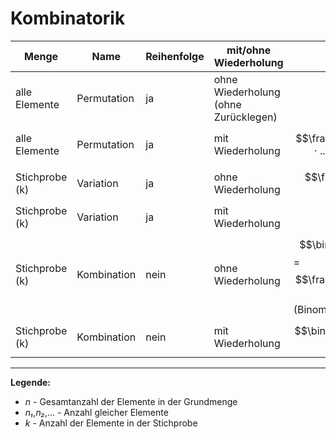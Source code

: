 # Kombinatorik

| Menge            | Name         | Reihenfolge | mit/ohne Wiederholung | Formel                                     |Verwendung |
|------------------|--------------|-------------|-----------------------|--------------------------------------------|-----------|
| alle Elemente    | Permutation  | ja          | ohne Wiederholung (ohne Zurücklegen)     | $$n!$$       | [Buchstabensalat](https://github.com/ab2274205/WuK/blob/main/Kombinatorik.md) |
| alle Elemente    | Permutation  | ja          | mit Wiederholung      | $$\frac{n!}{(n₁! · n₂! · ... · nₙ!)}$$       | [Buchstabensalat](https://github.com/ab2274205/WuK/blob/main/Kombinatorik.md) |
| Stichprobe (k)   | Variation    | ja          | ohne Wiederholung     | $$\frac{n!}{(n - k)!}$$                     | [Buchstabensalat](https://github.com/ab2274205/WuK/blob/main/Kombinatorik.md) |
| Stichprobe (k)   | Variation    | ja          | mit Wiederholung      | $$n^k$$                                   | [Buchstabensalat](https://github.com/ab2274205/WuK/blob/main/Kombinatorik.md) |
| Stichprobe (k)   | Kombination  | nein        | ohne Wiederholung     | $$\binom{n}{k}$$ = $$\frac{n!}{[(n - k)! · k!]}$$ (Binomialkoeffizient) | [Auswahl](https://github.com/ab2274205/WuK/blob/main/Auswahl-Kombinatorik.md) | 
| Stichprobe (k)   | Kombination  | nein        | mit Wiederholung      | $$\binom{n + k - 1}{k}$$                   ||

---

**Legende:**  
- *n* - Gesamtanzahl der Elemente in der Grundmenge
- *n₁*,*n₂*,... - Anzahl gleicher Elemente  
- *k* - Anzahl der Elemente in der Stichprobe  
